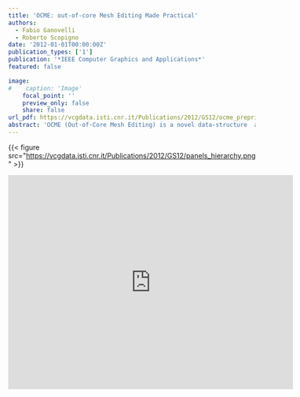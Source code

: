 ```yaml
---
title: 'OCME: out-of-core Mesh Editing Made Practical'
authors:
  - Fabio Ganovelli
  - Roberto Scopigno
date: '2012-01-01T00:00:00Z'
publication_types: ['1']
publication: '*IEEE Computer Graphics and Applications*'
featured: false

image:
#    caption: 'Image'
    focal_point: ''
    preview_only: false
    share: false
url_pdf: https://vcgdata.isti.cnr.it/Publications/2012/GS12/ocme_preprint.pdf
abstract: 'OCME (Out-of-Core Mesh Editing) is a novel data-structure  and related algorithms for out-of-core editing of large meshes. OCME uses a hashed multigrid where the triangles are inserted on the base of their size and position. This choice allows a rapid access and, on average, a constant construction time per triangle. Unlike previous approaches, no explicit hierarchy is maintained and therefore insertion/modification/deletion of data does not require costly refitting procedures. OCME stores attributes locally, for example it allows to assign vertex color only to a small subparts of the dataset, and naturally handles multiple-scale datasets.'
---
```

{{< figure src="https://vcgdata.isti.cnr.it/Publications/2012/GS12/panels_hierarchy.png" >}}
<iframe width="580" height="435" src="http://www.youtube.com/embed/JrpwGsbUfiw" frameborder="0" frameborder="0" allowfullscreen>

